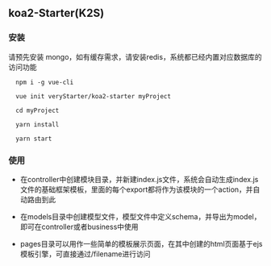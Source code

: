 
## koa2-Starter(K2S)

### 安装

请预先安装 mongo，如有缓存需求，请安装redis，系统都已经内置对应数据库的访问功能

```
  npm i -g vue-cli
  
  vue init veryStarter/koa2-starter myProject
  
  cd myProject
  
  yarn install
  
  yarn start

```

###  使用

- 在controller中创建模块目录，并新建index.js文件，系统会自动生成index.js文件的基础框架模板，里面的每个export都将作为该模块的一个action，并自动路由到此

- 在models目录中创建模型文件，模型文件中定义schema，并导出为model，即可在controller或者business中使用

- pages目录可以用作一些简单的模板展示页面，在其中创建的html页面基于ejs模板引擎，可直接通过/filename进行访问






